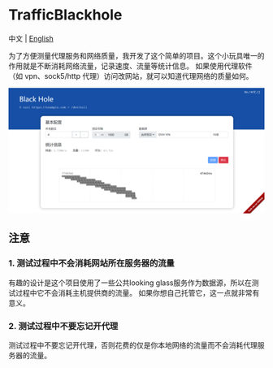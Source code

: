 # TrafficBlackhole

中文 | [English](./readme_en.md)

为了方便测量代理服务和网络质量，我开发了这个简单的项目。这个小玩具唯一的作用就是不断消耗网络流量，记录速度、流量等统计信息。 如果使用代理软件（如 vpn、sock5/http 代理）访问改网站，就可以知道代理网络的质量如何。

<img src="./docs/screenshot.png">

## 注意

### 1. 测试过程中**不会**消耗网站所在服务器的流量

有趣的设计是这个项目使用了一些公共looking glass服务作为数据源，所以在测试过程中它不会消耗主机提供商的流量。 如果你想自己托管它，这一点就非常有意义。

### 2. 测试过程中不要忘记开代理

测试过程中不要忘记开代理，否则花费的仅是你本地网络的流量而不会消耗代理服务器的流量。